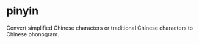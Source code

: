 # pinyin
Convert simplified Chinese characters or traditional Chinese characters to Chinese phonogram.
